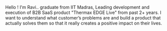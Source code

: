 <!---
ravikumargrk/ravikumargrk is a ✨ special ✨ repository because its `README.md` (this file) appears on your GitHub profile.
You can click the Preview link to take a look at your changes.
--->

Hello ! I'm Ravi.. graduate from IIT Madras, Leading development and execution of B2B SaaS product "Thermax EDGE Live" from past 2+ years. I want to understand what customer’s problems are and build a product that actually solves them so that it really creates a positive impact on their lives.